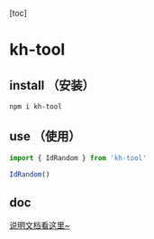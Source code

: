 [toc]

# kh-tool

## install （安装）
```
npm i kh-tool
```

## use （使用）
```js
import { IdRandom } from 'kh-tool'

IdRandom()
```

## doc
[说明文档看这里~](https://vscode.wang:8080/modules.html)